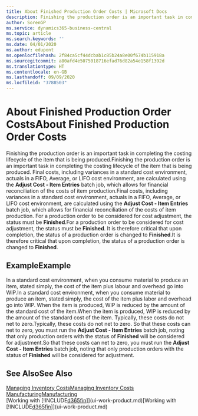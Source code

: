 ```yaml
---
title: About Finished Production Order Costs | Microsoft Docs
description: Finishing the production order is an important task in completing the costing lifecycle of the item that is being produced. Final costs, including variances in a standard cost environment, actuals in a FIFO, Average, or LIFO cost environment, are calculated using the Adjust Cost - Item Entries batch job.
author: SorenGP
ms.service: dynamics365-business-central
ms.topic: article
ms.search.keywords: ''
ms.date: 04/01/2020
ms.author: edupont
ms.openlocfilehash: 2f84ca5cf44dcbab1c85b24a8e00f674b115918a
ms.sourcegitcommit: a80afd4e5075018716efad76d82a54e158f1392d
ms.translationtype: HT
ms.contentlocale: en-GB
ms.lasthandoff: 09/09/2020
ms.locfileid: "3788503"
---
```

# <a name="about-finished-production-order-costs"></a><span data-ttu-id="f3173-104">About Finished Production Order Costs</span><span class="sxs-lookup"><span data-stu-id="f3173-104">About Finished Production Order Costs</span></span>
<span data-ttu-id="f3173-105">Finishing the production order is an important task in completing the costing lifecycle of the item that is being produced.</span><span class="sxs-lookup"><span data-stu-id="f3173-105">Finishing the production order is an important task in completing the costing lifecycle of the item that is being produced.</span></span> <span data-ttu-id="f3173-106">Final costs, including variances in a standard cost environment, actuals in a FIFO, Average, or LIFO cost environment, are calculated using the **Adjust Cost - Item Entries** batch job, which allows for financial reconciliation of the costs of item production.</span><span class="sxs-lookup"><span data-stu-id="f3173-106">Final costs, including variances in a standard cost environment, actuals in a FIFO, Average, or LIFO cost environment, are calculated using the **Adjust Cost - Item Entries** batch job, which allows for financial reconciliation of the costs of item production.</span></span> <span data-ttu-id="f3173-107">For a production order to be considered for cost adjustment, the status must be **Finished**.</span><span class="sxs-lookup"><span data-stu-id="f3173-107">For a production order to be considered for cost adjustment, the status must be **Finished**.</span></span> <span data-ttu-id="f3173-108">It is therefore critical that upon completion, the status of a production order is changed to **Finished**.</span><span class="sxs-lookup"><span data-stu-id="f3173-108">It is therefore critical that upon completion, the status of a production order is changed to **Finished**.</span></span>  

## <a name="example"></a><span data-ttu-id="f3173-109">Example</span><span class="sxs-lookup"><span data-stu-id="f3173-109">Example</span></span>  
 <span data-ttu-id="f3173-110">In a standard cost environment, when you consume material to produce an item, stated simply, the cost of the item plus labour and overhead go into WIP.</span><span class="sxs-lookup"><span data-stu-id="f3173-110">In a standard cost environment, when you consume material to produce an item, stated simply, the cost of the item plus labor and overhead go into WIP.</span></span> <span data-ttu-id="f3173-111">When the item is produced, WIP is reduced by the amount of the standard cost of the item.</span><span class="sxs-lookup"><span data-stu-id="f3173-111">When the item is produced, WIP is reduced by the amount of the standard cost of the item.</span></span> <span data-ttu-id="f3173-112">Typically, these costs do not net to zero.</span><span class="sxs-lookup"><span data-stu-id="f3173-112">Typically, these costs do not net to zero.</span></span> <span data-ttu-id="f3173-113">So that these costs can net to zero, you must run the **Adjust Cost - Item Entries** batch job, noting that only production orders with the status of **Finished** will be considered for adjustment.</span><span class="sxs-lookup"><span data-stu-id="f3173-113">So that these costs can net to zero, you must run the **Adjust Cost - Item Entries** batch job, noting that only production orders with the status of **Finished** will be considered for adjustment.</span></span>  

## <a name="see-also"></a><span data-ttu-id="f3173-114">See Also</span><span class="sxs-lookup"><span data-stu-id="f3173-114">See Also</span></span>  
[<span data-ttu-id="f3173-115">Managing Inventory Costs</span><span class="sxs-lookup"><span data-stu-id="f3173-115">Managing Inventory Costs</span></span>](finance-manage-inventory-costs.md)  
[<span data-ttu-id="f3173-116">Manufacturing</span><span class="sxs-lookup"><span data-stu-id="f3173-116">Manufacturing</span></span>](production-manage-manufacturing.md)  
<span data-ttu-id="f3173-117">[Working with [!INCLUDE[d365fin](includes/d365fin_md.md)]](ui-work-product.md)</span><span class="sxs-lookup"><span data-stu-id="f3173-117">[Working with [!INCLUDE[d365fin](includes/d365fin_md.md)]](ui-work-product.md)</span></span>
